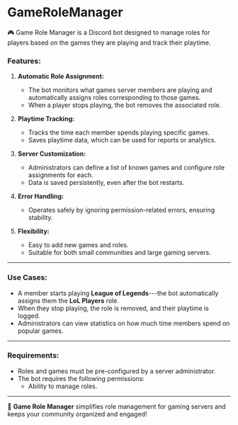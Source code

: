 # GameRoleManager
🎮 Game Role Manager is a Discord bot designed to manage roles for players based on the games they are playing and track their playtime.

### **Features:**

1.  **Automatic Role Assignment:**

    -   The bot monitors what games server members are playing and automatically assigns roles corresponding to those games.
    -   When a player stops playing, the bot removes the associated role.
2.  **Playtime Tracking:**

    -   Tracks the time each member spends playing specific games.
    -   Saves playtime data, which can be used for reports or analytics.
3.  **Server Customization:**

    -   Administrators can define a list of known games and configure role assignments for each.
    -   Data is saved persistently, even after the bot restarts.
4.  **Error Handling:**

    -   Operates safely by ignoring permission-related errors, ensuring stability.
5.  **Flexibility:**

    -   Easy to add new games and roles.
    -   Suitable for both small communities and large gaming servers.

* * * * *

### **Use Cases:**

-   A member starts playing **League of Legends**---the bot automatically assigns them the **LoL Players** role.
-   When they stop playing, the role is removed, and their playtime is logged.
-   Administrators can view statistics on how much time members spend on popular games.

* * * * *

### **Requirements:**

-   Roles and games must be pre-configured by a server administrator.
-   The bot requires the following permissions:
    -   Ability to manage roles.

* * * * *

🤖 **Game Role Manager** simplifies role management for gaming servers and keeps your community organized and engaged!
